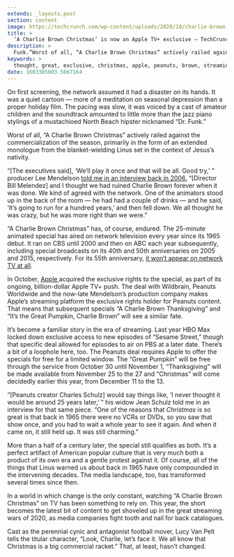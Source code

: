 ```yaml
--- 
extends: _layouts.post 
section: content 
image: https://techcrunch.com/wp-content/uploads/2020/10/charlie-brown-christmas-apple.jpg?w=711 
title: > 
  ‘A Charlie Brown Christmas’ is now an Apple TV+ exclusive – TechCrunch 
description: > 
  Funk.”Worst of all, “A Charlie Brown Christmas” actively railed against the commercialization of the season, primarily in the form of an extended monologue from the blanket-wielding Linus set in the context of Jesus’s nativity.“[Director Bill Melendez] and I thought we had ruined Charlie Brown forever when it was done.We all thought he was crazy, but he was more right than we were.”“A Charlie Brown Christmas” has, of course, endured.That means that subsequent specials “A Charlie Brown Thanksgiving” and “It’s the Great Pumpkin, Charlie Brown” will see a similar fate.In a world in which change is the only constant, watching “A Charlie Brown Christmas” on TV has been something to rely on. 
keywords: > 
  thought, great, exclusive, christmas, apple, peanuts, brown, streaming, techcrunch, charlie, special, network, tv 
date: 1603385003.5667164 
--- 
```

<div><p class="p1">On first screening, the network assumed it had a disaster on its hands. It was a quiet cartoon &#8212; more of a meditation on seasonal depression than a proper holiday film. The pacing was slow, it was voiced by a cast of amateur children and the soundtrack amounted to little more than the jazz piano stylings of a mustachioed North Beach hipster nicknamed &#8220;Dr. Funk.&#8221;</p>
<p class="p1">Worst of all, &#8220;A Charlie Brown Christmas&#8221; actively railed against the commercialization of the season, primarily in the form of an extended monologue from the blanket-wielding Linus set in the context of Jesus&#8217;s nativity.</p>
<p class="p1">&#8220;[The executives said], &#8216;We&#8217;ll play it once and that will be all. Good try,&#8217; &#8221; producer Lee Mendelson <a href="https://www.popmatters.com/the-lonely-tree-the-story-of-a-charlie-brown-christmas-2495764015.html">told me in an interview back in 2006.</a> &#8220;[Director Bill Melendez] and I thought we had ruined Charlie Brown forever when it was done. We kind of agreed with the network. One of the animators stood up in the back of the room &#8212; he had had a couple of drinks &#8212; and he said, &#8216;It&#8217;s going to run for a hundred years,&#8217; and then fell down. We all thought he was crazy, but he was more right than we were.&#8221;</p><p class="piano-inline-promo"></p>
<p class="p1">&#8220;A Charlie Brown Christmas&#8221; has, of course, endured. The 25-minute animated special has aired on network television every year since its 1965 debut. It ran on CBS until 2000 and then on ABC each year subsequently, including special broadcasts on its 40th and 50th anniversaries on 2005 and 2015, respectively. For its 55th anniversary, <a href="https://www.latimes.com/entertainment-arts/tv/story/2020-10-21/charlie-brown-holiday-specials-appletv">it won&#8217;t appear on network TV at all</a>.</p>
<p class="p1">In October, <a class="crunchbase-link" href="https://crunchbase.com/organization/apple" target="_blank">Apple </a> acquired the exclusive rights to the special, as part of its ongoing, billion-dollar Apple TV+ push. The deal with Wildbrain, Peanuts Worldwide and the now-late Mendelson&#8217;s production company makes Apple&#8217;s streaming platform the exclusive rights holder for Peanuts content. That means that subsequent specials &#8220;A Charlie Brown Thanksgiving&#8221; and &#8220;It&#8217;s the Great Pumpkin, Charlie Brown&#8221; will see a similar fate.</p>
<p class="p1">It&#8217;s become a familiar story in the era of streaming. Last year HBO Max locked down exclusive access to new episodes of &#8220;Sesame Street,&#8221; though that specific deal allowed for episodes to air on PBS at a later date. There&#8217;s a bit of a loophole here, too. The Peanuts deal requires Apple to offer the specials for free for a limited window. The &#8220;Great Pumpkin&#8221; will be free through the service from October 30 until November 1, &#8220;Thanksgiving&#8221; will be made available from November 25 to the 27 and &#8220;Christmas&#8221; will come decidedly earlier this year, from December 11 to the 13.</p>
<p class="p1">&#8220;[Peanuts creator Charles Schulz] would say things like, &#8216;I never thought it would be around 25 years later,&#8217; &#8221; his widow Jean Schulz told me in an interview for that same piece. &#8220;One of the reasons that <i>Christmas</i> is so great is that back in 1965 there were no VCRs or DVDs, so you saw that show once, and you had to wait a whole year to see it again. And when it came on, it still held up. It was still charming.&#8221;</p>
<p class="p1">More than a half of a century later, the special still qualifies as both. It&#8217;s a perfect artifact of American popular culture that is very much both a product of its own era and a gentle protest against it. Of course, all of the things that Linus warned us about back in 1965 have only compounded in the intervening decades. The media landscape, too, has transformed several times since then.</p>
<p class="p1">In a world in which change is the only constant, watching &#8220;A Charlie Brown Christmas&#8221; on TV has been something to rely on. This year, the short becomes the latest bit of content to get shoveled up in the great streaming wars of 2020, as media companies fight tooth and nail for back catalogues.</p>
<p class="p1">Cast as the perennial cynic and antagonist football mover, Lucy Van Pelt tells the titular character, &#8220;Look, Charlie, let&#8217;s face it. We all know that Christmas is a big commercial racket.&#8221; That, at least, hasn&#8217;t changed.</p>
</div>